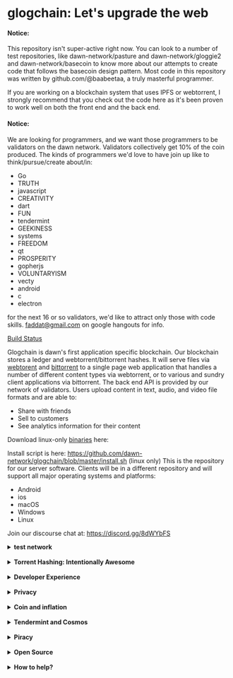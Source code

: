 # glogchain: Let's upgrade the web

#### Notice: 
This repository isn't super-active right now. You can look to a number of test repositories, like dawn-network/pasture and dawn-network/gloggie2 and dawn-network/basecoin to know more about our attempts to create code that follows the  basecoin design pattern.  Most code in this repository was written by github.com/@baabeetaa, a truly masterful programmer.  

If you are working on a blockchain system that uses IPFS or webtorrent, I strongly recommend that you check out the code here as it's been proven to work well on both the front end and the back end.  

#### Notice: 
We are looking for programmers, and we want those programmers to be validators on the dawn network.  Validators collectively get 10% of the coin produced.  The kinds of programmers we'd love to have join up like to think/pursue/create about/in:

* Go
* TRUTH
* javascript
* CREATIVITY
* dart
* FUN
* tendermint
* GEEKINESS
* systems
* FREEDOM
* qt
* PROSPERITY
* gopherjs
* VOLUNTARYISM
* vecty
* android
* c
* electron

for the next 16 or so validators, we'd like to attract only those with code skills.  faddat@gmail.com on google hangouts for info.  

 [Build Status](http://163.172.150.160/api/badges/dawn-network/glogchain/status.svg)

Glogchain is dawn's first application specific blockchain.  Our blockchain stores a ledger and webtorrent/bittorrent hashes.   It will serve files via [webtorent](http://webtorrent.io) and [bittorrent](http://bittorrent.org/) to a single page web application that handles a number of different content types via webtorrent, or to various and sundry client applications via bittorrent.  The back end API is provided by our network of validators.  Users upload content in text, audio, and video file formats and are able to:

* Share with friends
* Sell to customers
* See analytics information for their content

Download linux-only [binaries](https://github.com/dawn-network/glogchain/releases) here:  

Install script is here: https://github.com/dawn-network/glogchain/blob/master/install.sh  (linux only)
This is the repository for our server software.  Clients will be in a different repository and will support all major operating systems and platforms:

* Android
* ios
* macOS
* Windows
* Linux

Join our discourse chat at: https://discord.gg/8dWYbFS

<details>
<summary><b>test network</b></summary>
You can currently e-mail or send a google hangouts message to Jacob Gadikian at faddat@gmail.com for help getting onto one of our testnets as a validator, non-validator or light client.
</details>
<BR>

<details>
<summary><b>Torrent Hashing: Intentionally Awesome</b></summary>

By storing hashes to our blockchain, and checking file hashes for validity, we are able to provide an immutability mechansim beyond our blockchain for the files that users upload.  

</details>
<BR>
<details>
<summary><b>Developer Experience</b></summary>

We have made a router, the Dawn R1, which happens to handily double as a computer which is equipped with a modern x86 CPU and adequate RAM and SSD storage.  This router makes an ideal development setup and comes pre-stocked with an opinionated golang development environment.  Developers do not need this router to participate, however fresh developers and experts alike will appreciate its isolated development environment that allows for fast, known-good development against our stack.  If you've any questions about the router or would like to buy one (sold at cost to developers who have made code commits to our projects) please contact Jacob Gadikian at faddat@gmail.com on google hangouts.

[![Router6d7376.md.png](http://www.steemimg.com/images/2017/02/07/Router6d7376.md.png)](http://www.steemimg.com/image/GhYv7)
</details>
<BR>
<details>
<summary><b>Privacy</b></summary>
[![Slashdot Screencap](http://www.steemimg.com/images/2017/02/07/Screenshotfrom2017-02-0714-13-47dd71e.png)](http://www.steemimg.com/images/2017/02/07/Screenshotfrom2017-02-0714-13-47dd71e.png)
This.

Privacy is implemented as follows:

* Public - Shared far and wide
* Private - Restricted to a key-holding group of individuals.  Users who do not possess the needed key are not allowed to decrypt private content.  We never possess the keys needed to unlock private content.
</details>

<BR>

<details>
<summary><b>Coin and inflation</b></summary>
To ensure its survival in perpetuity, we have implemented a cryptocurrency system called Ray in glogchain.  One unit of currency is created with each block, forever.  This means that while early years will have a high inflation rate, actual currency supply after the 10th year or so will ahve relatively low inflation.  Given that content distribution and storage in this manner is at an infant state, we feel that ensuring a high enough validator count and a high (90%) rate of payments to creators based on hit count + eyeball-time will distribute the network's creative rays in a manner that reflects reality.  
</details>
<BR>
<details>
<summary><b>Tendermint and Cosmos</b></summary>
We are of course huge fans of the [tendermint blockchain toolkit](http://github.com/tendermint/tendermint), and of the inter-network of blocckahins called [cosmos](http://github.com/tendermint/cosmos).  For more information, please see their whitepaper.  
</details>
<BR>
<details>
<summary><b>Piracy</b></summary>
We encourage users to upload works to which they own the copyright.  Our seeders must unfortunately stop seeding files determined to contain copyrighted content not owned by the user.  Users may also choose to copyleft their content, or license it as they see fit.  The difference is that in our implementation, users drive decisionmaking about copyright, not a cabal of governmnet backed companies that have been around as long as recorded music.
</details>
<BR>
<details>
<summary><b>Open Source</b></summary>
[Open source] can change the world for the better.  Drug patents are morally bankrupt.  The time it takes to copy a product is more than enough time for any exclusivity:  Patent and copyright laws were made in the 1800s and a spineless, cowardly American government too focused on warfare abroad to even be capable of ensuring the well-being of its own people, let alone anyone else's has tried to make its copyright agenda the global norm.  And that should be fine with you-- if you're Coca-Cola, or Microsoft, or Google, or Facebook, or Apple, or Michael Jackons's heirs.  But you're not any of those (even if you're on the board of one of the entities I named)-- you are YOU.  So-- when's the last time copyright/patent law did anything good for YOU?   Copyrights that were intended to last for no longer than seven years now last 25 years longer than the author's lifespan.  There is absolutley no way that patents and copyrights aren't holding back the pace of innovation.  This is 100% open source software.  We're working very hard to ship it on 100% open source hardware, but things are so far gone that isn't even possible for our first revision, despite our efforts to do so.  
</details>
<BR>
<details>
<summary><b>How to help?</b></summary>
<details>
article on jacobgadikian.com forthcoming.  
</details>
